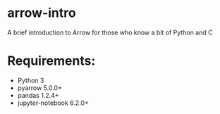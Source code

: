 # arrow-intro
A brief introduction to Arrow for those who know a bit of Python and C

# Requirements:

- Python 3
- pyarrow 5.0.0+
- pandas 1.2.4+
- jupyter-notebook 6.2.0+
